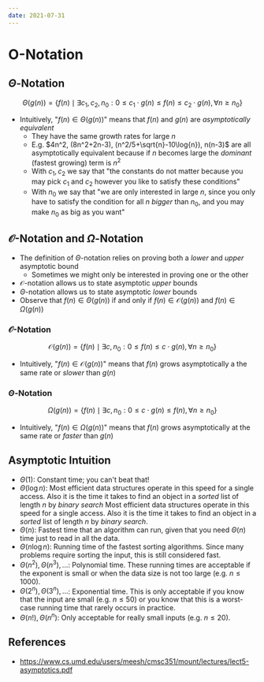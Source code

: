 ```yaml
---
date: 2021-07-31
---
```


# O-Notation

## $\Theta$-Notation

$$
\Theta(g(n)) = \{ f(n) \mid \exists c_1, c_2, n_0 : 0 \leq c_1 \cdot g(n) \leq f(n) \leq c_2 \cdot g(n), \forall n \geq n_0 \}
$$

- Intuitively, "$f(n) \in \Theta(g(n))$" means that $f(n)$ and $g(n)$ are _asymptotically equivalent_
  - They have the same growth rates for large $n$
  - E.g. $4n^2, (8n^2+2n-3), (n^2/5+\sqrt{n}-10\log{n}), n(n-3)$ are all asymptotically equivalent because if $n$ becomes large the _dominant_ (fastest growing) term is $n^2$
  - With $c_1, c_2$ we say that "the constants do not matter because you may pick $c_1$ and $c_2$ however you like to satisfy these conditions"
  - With $n_0$ we say that "we are only interested in large $n$, since you only have to satisfy the condition for all $n$ _bigger_ than $n_0$, and you may make $n_0$ as big as you want"

## $\mathcal{O}$-Notation and $\Omega$-Notation

- The definition of $\Theta$-notation relies on proving both a _lower_ and _upper_ asymptotic bound
  - Sometimes we might only be interested in proving one or the other
- $\mathcal{O}$-notation allows us to state asymptotic _upper_ bounds
- $\Theta$-notation allows us to state asymptotic _lower_ bounds
- Observe that $f(n) \in \Theta(g(n))$ if and only if $f(n) \in \mathcal{O}(g(n))$ and $f(n) \in \Omega(g(n))$

### $\mathcal{O}$-Notation

$$
\mathcal{O}(g(n)) = \{ f(n) \mid \exists c, n_0 : 0 \leq f(n) \leq c \cdot g(n), \forall n \geq n_0 \}
$$

- Intuitively, "$f(n) \in \mathcal{O}(g(n))$" means that $f(n)$ grows asymptotically a the same rate or _slower_ than $g(n)$

### $\Theta$-Notation

$$
\Omega(g(n)) = \{ f(n) \mid \exists c, n_0 : 0 \leq c \cdot g(n) \leq f(n), \forall n \geq n_0 \}
$$

- Intuitively, "$f(n) \in \Omega(g(n))$" means that $f(n)$ grows asymptotically at the same rate or _faster_ than $g(n)$

## Asymptotic Intuition

- $\Theta(1)$: Constant time; you can't beat that!
- $\Theta(\log n)$: Most efficient data structures operate in this speed for a single access. Also it is the time it takes to find an object in a _sorted_ list of length _n_ by _binary search_ Most efficient data structures operate in this speed for a single access. Also it is the time it takes to find an object in a _sorted_ list of length _n_ by _binary search_.
- $\Theta(n)$: Fastest time that an algorithm can run, given that you need $\Theta(n)$ time just to read in all the data.
- $\Theta(n \log n)$: Running time of the fastest sorting algorithms. Since many problems require sorting the input, this is still considered fast.
- $\Theta(n^2), \Theta(n^3), \dots$: Polynomial time. These running times are acceptable if the exponent is small or when the data size is not too large (e.g. $n \leq 1000$).
- $\Theta(2^n), \Theta(3^n), \dots$: Exponential time. This is only acceptable if you know that the input are small (e.g. $n \leq 50$) or you know that this is a worst-case running time that rarely occurs in practice.
- $\Theta(n!), \Theta(n^n)$: Only acceptable for really small inputs (e.g. $n \leq 20$).

## References

- https://www.cs.umd.edu/users/meesh/cmsc351/mount/lectures/lect5-asymptotics.pdf
